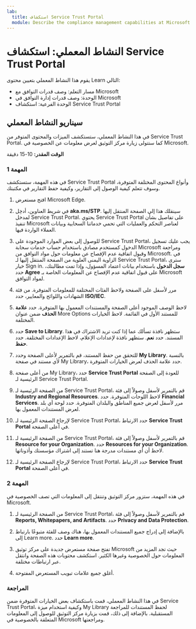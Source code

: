 ```yaml
---
lab:
  title: استكشاف Service Trust Portal
  module: Describe the compliance management capabilities at Microsoft
---
```


# النشاط المعملي: استكشاف Service Trust Portal

يقوم هذا النشاط المعملي بتعيين محتوى Learn التالي:

- مسار التعلم: وصف قدرات التوافق مع Microsoft
- الوحدة: وصف قدرات إدارة التوافق في Microsoft
- الوحدة الفرعية: استكشاف Service Trust Portal

## سيناريو النشاط المعملي

في هذا النشاط المعملي، ستستكشف الميزات والمحتوى المتوفر من Service Trust Portal. كما ستتولى زيارة مركز التوثيق لعرض معلومات عن الخصوصية في Microsoft.

**الوقت المقدر:** 10-15 دقيقة

### المهمة 1

في هذه المهمة، ستستكشف Service Trust Portal وأنواع المحتوى المختلفة المتوفرة، وسوف تتعلم كيفية الوصول إلى التقارير، وكيفية حفظ التقارير في مكتبتك.

1. افتح مستعرض Microsoft Edge.

1. في شريط العناوين، أدخِل **aka.ms/STP**. سينقلك هذا إلى الصفحة المنتقل إليها لمدخل Service Trust Portal. يحتوي Service Trust Portal على تفاصيل بشأن تنفيذ Microsoft لعناصر التحكم والعمليات التي تحمي خدماتنا السحابية وبيانات العملاء الواردة فيها.

1. للوصول إلى بعض الموارد الموجودة على Service Trust Portal، يجب عليك تسجيل الدخول كمستخدم مصادق باستخدام حساب خدمات سحابة Microsoft ومراجعة وقبول اتفاقية عدم الإفصاح عن معلومات حول مواد التوافق من Microsoft. في الزاوية اليمنى العلوية من الصفحة المنتقل إليها لـ Service Trust Portal، سترى خيار Sign in.  **سجل الدخول** باستخدام بيانات اعتماد المسؤول، وإذا تمت مطالبتك، حدد **Agree** على قبول اتفاقية عدم الإفصاح عن المعلومات الخاصة بـ Microsoft لمواد التوافق.

1. مرر لأسفل على الصفحة ولاحظ الفئات المختلفة للمعلومات المتوفرة. من فئة الشهادات واللوائح والمعايير، حدد **ISO/IEC**.

1. لاحظ الوصف الموجود أعلى الصفحة والمستندات المعمول بها المتوفرة.  حدد **علامة الحذف** ضمن عنوان More Options للمستند الأول في القائمة.  لاحظ الخيارات المختلفة.

1. حدد **Save to Library**.  ستظهر نافذة تسألك عما إذا كنت تريد الاشتراك في هذا المستند.  حدد **نعم**. ستظهر نافذة لإعدادات الإعلام، لاحظ الإعدادات المختلفة. حدد **حفظ**.

1. للتحقق من حفظ المستند، قم بالتمرير لأعلى الصفحة وحدد **My Library**.  بالنسبة لأي مستند في صفحة My Library، حدد علامة الحذف لعرض الخيارات المتوفرة.

1. من أعلى صفحة My Library، حدد **Service Trust Portal** للعودة إلى الصفحة الرئيسية لـ Service Trust Portal.

1. من الصفحة الرئيسية لـ Service Trust Portal، قم بالتمرير لأسفل وصولاً إلى فئة **Industry and Regional Resources**.  لاحظ اللوحات المتوفرة.  حدد **Financial Services**.  مرر لأسفل لعرض جميع المناطق والبلدان المتوفرة.  حدد لوحة أي بلد لعرض المستندات المعمول بها.

1. لإرجاع الصفحة الرئيسية لـ Service Trust Portal، حدد الارتباط **Service Trust Portal** في أعلى الصفحة.

1. من الصفحة الرئيسية لـ Service Trust Portal، قم بالتمرير لأسفل وصولاً إلى فئة **Resource for your Organization**. حدد **Resources for your Organization**.  لاحظ أن أي مستندات مدرجة هنا تستند إلى اشتراك مؤسستك وأذوناتها.

1. لإرجاع الصفحة الرئيسية لـ Service Trust Portal، حدد الارتباط **Service Trust Portal** في أعلى الصفحة.

### المهمة 2

في هذه المهمة، ستزور مركز التوثيق وتنتقل إلى المعلومات التي تصف الخصوصية في Microsoft.

1. من الصفحة الرئيسية لـ Service Trust Portal، قم بالتمرير لأسفل وصولاً إلى فئة **Reports, Whitepapers, and Artifacts**. حدد **Privacy and Data Protection**.  

1. بالإضافة إلى إدراج جميع المستندات المعمول بها، هناك وصف للفئة متبوعًا بارتباط إلى Learn more.  حدد **Learn more**.

1. تفتح صفحة مستعرض جديدة على مركز توثيق Microsoft حيث تجد المزيد من المعلومات حول الخصوصية وغيرها الكثير. استكشف محتويات هذه الصفحة وانتقل عبر ارتباطات مختلفة.

1. أغلق جميع علامات تبويب المستعرض المفتوحة.

### المراجعة

في هذا النشاط المعملي، قمت باستكشاف بعض الخيارات المتوفرة ضمن Service Trust Portal، وكيفية استخدام ميزة My Library لحفظ المستندات للمراجعة المستقبلية.  بالإضافة إلى ذلك، قمت بزيارة مركز التوثيق للوصول إلى المعلومات المتعلقة بالخصوصية في Microsoft ومراجعتها.
